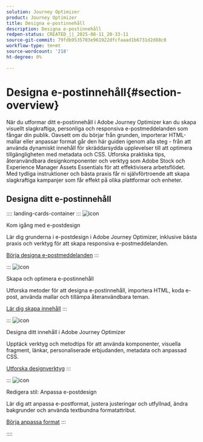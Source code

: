 ```yaml
---
solution: Journey Optimizer
product: Journey Optimizer
title: Designa e-postinnehåll
description: Designa e-postinnehåll
redpen-status: CREATED_||_2025-08-11_20-33-11
source-git-commit: 79fdb9535703e961922dfcfaaad1b6731d2d88c0
workflow-type: tm+mt
source-wordcount: '218'
ht-degree: 0%

---
```



# Designa e-postinnehåll{#section-overview}

När du utformar ditt e-postinnehåll i Adobe Journey Optimizer kan du skapa visuellt slagkraftiga, personliga och responsiva e-postmeddelanden som fångar din publik. Oavsett om du börjar från grunden, importerar HTML-mallar eller anpassar format går den här guiden igenom alla steg - från att använda dynamiskt innehåll för skräddarsydda upplevelser till att optimera tillgängligheten med metadata och CSS. Utforska praktiska tips, återanvändbara designkomponenter och verktyg som Adobe Stock och Experience Manager Assets Essentials för att effektivisera arbetsflödet. Med tydliga instruktioner och bästa praxis får ni självförtroende att skapa slagkraftiga kampanjer som får effekt på olika plattformar och enheter.

## Designa ditt e-postinnehåll

:::: landing-cards-container
:::
![icon](https://cdn.experienceleague.adobe.com/icons/circle-play.svg)

Kom igång med e-postdesign

Lär dig grunderna i e-postdesign i Adobe Journey Optimizer, inklusive bästa praxis och verktyg för att skapa responsiva e-postmeddelanden.

[Börja designa e-postmeddelanden](../using/email/get-started-email-design.md)
:::

:::
![icon](https://cdn.experienceleague.adobe.com/icons/list-check.svg)

Skapa och optimera e-postinnehåll

Utforska metoder för att designa e-postinnehåll, importera HTML, koda e-post, använda mallar och tillämpa återanvändbara teman.

[Lär dig skapa innehåll](start-creating-content-landing-page.md)
:::

:::
![icon](https://cdn.experienceleague.adobe.com/icons/puzzle-piece.svg)

Designa ditt innehåll i Adobe Journey Optimizer

Upptäck verktyg och metodtips för att använda komponenter, visuella fragment, länkar, personaliserade erbjudanden, metadata och anpassad CSS.

[Utforska designverktyg](add-content-landing-page.md)
:::

:::
![icon](https://cdn.experienceleague.adobe.com/icons/gear.svg)

Redigera stil: Anpassa e-postdesign

Lär dig att anpassa e-postformat, justera justeringar och utfyllnad, ändra bakgrunder och använda textbundna formatattribut.

[Börja anpassa format](edit-style-landing-page.md)
:::

::::
